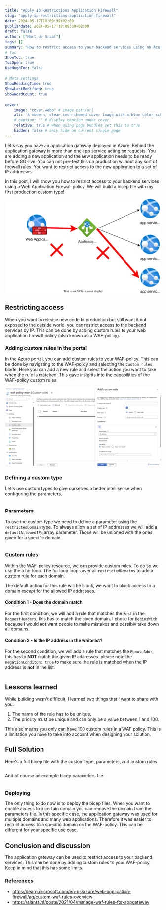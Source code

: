 ```yaml
---
title: "Apply Ip Restrictions Application Firewall"
slug: "apply-ip-restrictions-application-firewall"
date: 2024-05-17T18:09:39+02:00
publishdate: 2024-05-17T18:09:39+02:00
draft: false
author: ["Mart de Graaf"]
tags: []
summary: "How to restrict access to your backend services using an Azure Application Gateway and a Web Application Firewall policy. This post will show you how to add custom rules to your WAF-policy to restrict access to your backend services by IP address"
# Toc
ShowToc: true
TocOpen: true
UseHugoToc: false

# Meta settings
ShowReadingTime: true
ShowLastModified: true
ShowWordCount: true

cover:
    image: "cover.webp" # image path/url
    alt: "A modern, clean tech-themed cover image with a blue color scheme. The image features a digital wall composed of glowing blue circuitry patterns, symbolizing protection. Behind this digital wall, there is a crown, glowing with a soft blue light, representing an application firewall." # alt text
    # caption: "" # display caption under cover
    relative: true # when using page bundles set this to true
    hidden: false # only hide on current single page
---
```


Let's say you have an application gateway deployed in Azure. Behind the application gateway is more than one app service acting on requests. You are adding a new application and the new application needs to be ready before GO-live. You can not pre-test this on production without any sort of firewall rules. You want to restrict access to the new application to a set of IP addresses.

In this post, I will show you how to restrict access to your backend services using a Web Application Firewall policy. We will build a bicep file with my first production custom type!

![Architecture of an application gateway in front of multiple app services](appgateway.drawio.svg#center "Example Azure infrastructure")

## Restricting access

When you want to release new code to production but still want it not exposed to the outside world, you can restrict access to the backend services by IP. This can be done by adding custom rules to your web application firewall policy (also known as a WAF-policy).

### Adding custom rules in the portal

In the Azure portal, you can add custom rules to your WAF-policy. This can be done by navigating to the WAF-policy and selecting the `Custom rules` blade. Here you can add a new rule and select the action you want to take when the rule is matched. This gave insights into the capabilities of the WAF-policy custom rules.

![Showing custom policies of a WAF policy in the Azure Portal](application-gateway-portal.png#center "Custom policies of a WAF policy in the Azure Portal")

### Defining a custom type

Let's use custom types to give ourselves a better intellisense when configuring the parameters.

```bicep {linenos=table,file="WAFPolicyExclusions.bicep",fileLines="1-6"}
```

### Parameters

To use the custom type we need to define a parameter using the `restrictedDomain` type. To always allow a set of IP addresses we will add a `defaultAllowedIPs` array parameter. Those will be unioned with the ones given for a specific domain.

```bicep {linenos=table,file="WAFPolicyExclusions.bicep",fileLines="11-14"}
```

### Custom rules

Within the WAF-policy resource, we can provide custom rules. To do so we use the a for loop. The for loop loops over all `restrictedDomains` to add a custom rule for each domain.

The default action for this rule will be block, we want to block access to a domain _except_ for the allowed IP addresses.

#### Condition 1 - Does the domain match

For the first condition, we will add a rule that matches the `Host` in the `RequestHeaders`, this has to match the given domain. I chose for `BeginsWith` because I would not want people to make mistakes and possibly take down all domains.

#### Condition 2 - Is the IP address in the whitelist?

For the second condition, we will add a rule that matches the `RemoteAddr`, this has to **NOT** match the given IP addresses.
please note the `negationConditon: true` to make sure the rule is matched when the IP address is **not** in the list.

```bicep {linenos=table,file="WAFPolicyExclusions.bicep",fileLines="21-55"}
```

## Lessons learned

While building wasn't difficult, I learned two things that I want to share with you.

1. The name of the rule has to be unique.
1. The priority must be unique and can only be a value between 1 and 100.

This also means you only can have 100 custom rules in a WAF policy. This is a limitation you have to take into account when designing your solution.

## Full Solution

Here's a full bicep file with the custom type, parameters, and custom rules.

```bicep {linenos=table,file="WAFPolicyExclusions.bicep"}
```

And of course an example bicep parameters file.

```bicep {linenos=table,file="WAFPolicyExclusions.bicepparam"}
```

### Deploying

The only thing to do now is to deploy the bicep files. When you want to enable access to a certain domain you can remove the domain from the parameters file. In this specific case, the application gateway was used for multiple domains and many web applications. Therefore it was easier to restrict access to a specific domain on the WAF-policy. This can be different for your specific use case.

## Conclusion and discussion

The application gateway can be used to restrict access to your backend services. This can be done by adding custom rules to your WAF-policy. Keep in mind that this has some limits.


### References

- https://learn.microsoft.com/en-us/azure/web-application-firewall/ag/custom-waf-rules-overview
- https://alanta.nl/posts/2021/04/manage-waf-rules-for-appgateway
